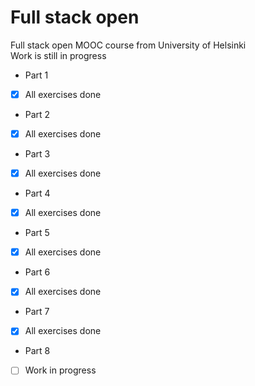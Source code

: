 # Full stack open
Full stack open MOOC course from University of Helsinki     
Work is still in progress    

- Part 1     
- [x] All exercises done
- Part 2
- [x] All exercises done
- Part 3
- [x] All exercises done
- Part 4
- [x] All exercises done
- Part 5
- [x] All exercises done
- Part 6
- [x] All exercises done
- Part 7
- [x] All exercises done
- Part 8
- [ ] Work in progress
